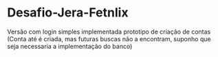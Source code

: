 # Desafio-Jera-Fetnlix
Versão com login simples implementada
prototipo de criação de contas (Conta até é criada, mas futuras buscas não a encontram, suponho que seja necessaria a implementação do banco)

